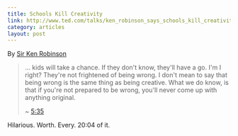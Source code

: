 ```yaml
---
title: Schools Kill Creativity
link: http://www.ted.com/talks/ken_robinson_says_schools_kill_creativity.html
category: articles
layout: post
---
```


By [Sir Ken Robinson][link1]

> ... kids will take a chance. If they don't know, they'll have a go. I'm I
right? They're not frightened of being wrong. I don't mean to say that being
wrong is the same thing as being creative. What we do know, is that if you're
not prepared to be wrong, you'll never come up with anything original.
>
> ~ [5:35](http://youtu.be/iG9CE55wbtY?t=5m35s)

Hilarious. Worth. Every. 20:04 of it.

[link1]: http://www.ted.com/speakers/sir_ken_robinson.html
